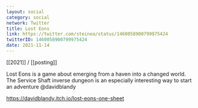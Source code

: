 ```yaml
---
layout: social
category: social
network: Twitter
title: Lost Eons
link: https://twitter.com/steinea/status/1460058900799975424
twitterID: 1460058900799975424
date: 2021-11-14
---
```


[[2021]] / [[posting]]

Lost Eons is a game about emerging from a haven into a changed world. The Service Shaft inverse dungeon is an especially interesting way to start an adventure @davidblandy

<https://davidblandy.itch.io/lost-eons-one-sheet>
